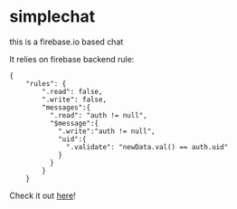# simplechat
this is a firebase.io based chat

It relies on firebase backend rule:

```
{
    "rules": {
        ".read": false,
        ".write": false,
        "messages":{
          ".read": "auth != null",
          "$message":{
            ".write":"auth != null",
            "uid":{
              ".validate": "newData.val() == auth.uid"
            }
          }
        }
    }
```

Check it out [here](https://rhildred.github.io/angularfirebasechat)!
